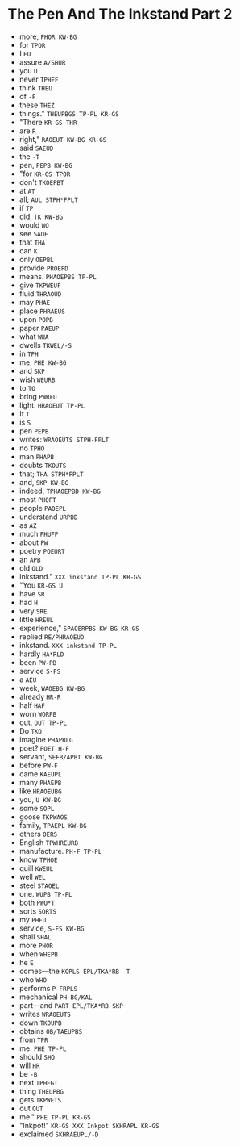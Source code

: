 # The Pen And The Inkstand Part 2

* more, `PHOR KW-BG`
* for `TPOR`
* I `EU`
* assure `A/SHUR`
* you `U`
* never `TPHEF`
* think `THEU`
* of `-F`
* these `THEZ`
* things." `THEUPBGS TP-PL KR-GS`
* "There `KR-GS THR`
* are `R`
* right," `RAOEUT KW-BG KR-GS`
* said `SAEUD`
* the `-T`
* pen, `PEPB KW-BG`
* "for `KR-GS TPOR`
* don't `TKOEPBT`
* at `AT`
* all; `AUL STPH*FPLT`
* if `TP`
* did, `TK KW-BG`
* would `WO`
* see `SAOE`
* that `THA`
* can `K`
* only `OEPBL`
* provide `PROEFD`
* means. `PHAOEPBS TP-PL`
* give `TKPWEUF`
* fluid `THRAOUD`
* may `PHAE`
* place `PHRAEUS`
* upon `POPB`
* paper `PAEUP`
* what `WHA`
* dwells `TKWEL/-S`
* in `TPH`
* me, `PHE KW-BG`
* and `SKP`
* wish `WEURB`
* to `TO`
* bring `PWREU`
* light. `HRAOEUT TP-PL`
* It `T`
* is `S`
* pen `PEPB`
* writes: `WRAOEUTS STPH-FPLT`
* no `TPHO`
* man `PHAPB`
* doubts `TKOUTS`
* that; `THA STPH*FPLT`
* and, `SKP KW-BG`
* indeed, `TPHAOEPBD KW-BG`
* most `PHOFT`
* people `PAOEPL`
* understand `URPBD`
* as `AZ`
* much `PHUFP`
* about `PW`
* poetry `POEURT`
* an `APB`
* old `OLD`
* inkstand." `XXX inkstand TP-PL KR-GS`
* "You `KR-GS U`
* have `SR`
* had `H`
* very `SRE`
* little `HREUL`
* experience," `SPAOERPBS KW-BG KR-GS`
* replied `RE/PHRAOEUD`
* inkstand. `XXX inkstand TP-PL`
* hardly `HA*RLD`
* been `PW-PB`
* service `S-FS`
* a `AEU`
* week, `WAOEBG KW-BG`
* already `HR-R`
* half `HAF`
* worn `WORPB`
* out. `OUT TP-PL`
* Do `TKO`
* imagine `PHAPBLG`
* poet? `POET H-F`
* servant, `SEFB/APBT KW-BG`
* before `PW-F`
* came `KAEUPL`
* many `PHAEPB`
* like `HRAOEUBG`
* you, `U KW-BG`
* some `SOPL`
* goose `TKPWAOS`
* family, `TPAEPL KW-BG`
* others `OERS`
* English `TPWHREURB`
* manufacture. `PH-F TP-PL`
* know `TPHOE`
* quill `KWEUL`
* well `WEL`
* steel `STAOEL`
* one. `WUPB TP-PL`
* both `PWO*T`
* sorts `SORTS`
* my `PHEU`
* service, `S-FS KW-BG`
* shall `SHAL`
* more `PHOR`
* when `WHEPB`
* he `E`
* comes—the `KOPLS EPL/TKA*RB -T`
* who `WHO`
* performs `P-FRPLS`
* mechanical `PH-BG/KAL`
* part—and `PART EPL/TKA*RB SKP`
* writes `WRAOEUTS`
* down `TKOUPB`
* obtains `OB/TAEUPBS`
* from `TPR`
* me. `PHE TP-PL`
* should `SHO`
* will `HR`
* be `-B`
* next `TPHEGT`
* thing `THEUPBG`
* gets `TKPWETS`
* out `OUT`
* me." `PHE TP-PL KR-GS`
* "Inkpot!" `KR-GS XXX Inkpot SKHRAPL KR-GS`
* exclaimed `SKHRAEUPL/-D`
